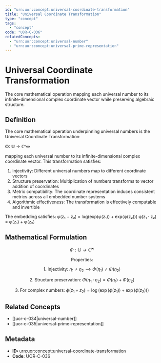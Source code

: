 ```yaml
---
id: "urn:uor:concept:universal-coordinate-transformation"
title: "Universal Coordinate Transformation"
type: "concept"
tags:
  - "concept"
code: "UOR-C-036"
relatedConcepts:
  - "urn:uor:concept:universal-number"
  - "urn:uor:concept:universal-prime-representation"
---
```


# Universal Coordinate Transformation

The core mathematical operation mapping each universal number to its infinite-dimensional complex coordinate vector while preserving algebraic structure.

## Definition

The core mathematical operation underpinning universal numbers is the Universal Coordinate Transformation:

Φ: 𝕌 → ℂ^∞

mapping each universal number to its infinite-dimensional complex coordinate vector. This transformation satisfies:

1. Injectivity: Different universal numbers map to different coordinate vectors
2. Structure preservation: Multiplication of numbers transforms to vector addition of coordinates
3. Metric compatibility: The coordinate representation induces consistent metrics across all embedded number systems
4. Algorithmic effectiveness: The transformation is effectively computable and invertible

The embedding satisfies:
φ(z₁ + z₂) = log(exp(φ(z₁)) + exp(φ(z₂)))
φ(z₁ · z₂) = φ(z₁) + φ(z₂)

## Mathematical Formulation

$$
\Phi: \mathbb{U} \to \mathbb{C}^\infty
$$

$$
\text{Properties:}
$$

$$
\text{1. Injectivity: } \eta_1 \neq \eta_2 \implies \Phi(\eta_1) \neq \Phi(\eta_2)
$$

$$
\text{2. Structure preservation: } \Phi(\eta_1 \cdot \eta_2) = \Phi(\eta_1) + \Phi(\eta_2)
$$

$$
\text{3. For complex numbers: } \phi(z_1 + z_2) = \log(\exp(\phi(z_1)) + \exp(\phi(z_2)))
$$

## Related Concepts

- [[uor-c-034|universal-number]]
- [[uor-c-035|universal-prime-representation]]

## Metadata

- **ID:** urn:uor:concept:universal-coordinate-transformation
- **Code:** UOR-C-036
